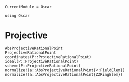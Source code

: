 ```@meta
CurrentModule = Oscar
```

```@setup oscar
using Oscar
```

# Projective

```@docs
AbsProjectiveRationalPoint
ProjectiveRationalPoint
coordinates(P::ProjectiveRationalPoint)
ideal(P::ProjectiveRationalPoint)
scheme(P::ProjectiveRationalPoint)
normalize!(a::AbsProjectiveRationalPoint{<:FieldElem})
normalize!(a::AbsProjectiveRationalPoint{ZZRingElem})
```
